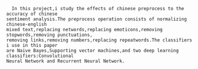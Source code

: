 
      In this project,i study the effects of chinese preprocess to the accuracy of chinese 
    sentiment analysis.The preprocess operation consists of normalizing chinese-english 
    mixed text,replacing networds,replacing emoticons,removing stopwords,removing punctuations,
    removing links,removing numbers,replacing repeatwords.The classifiers i use in this paper 
    are Naive Bayes,Supporting vector machines,and two deep learning classifiers:Convolutional 
    Neural Network and Recurrent Neural Network.
